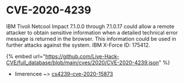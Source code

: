 # CVE-2020-4239

IBM Tivoli Netcool Impact 7.1.0.0 through 7.1.0.17 could allow a remote attacker to obtain sensitive information when a detailed technical error message is returned in the browser. This information could be used in further attacks against the system. IBM X-Force ID: 175412.

{% embed url="https://github.com/Live-Hack-CVE/full_database/blob/main/cves/2020/CVE-2020-4239.json" %}


* limerencee ~> [cs4239-cve-2020-15873](https://www.alice-snow.ru/2020/database/cve-2020-4239/cs4239-cve-2020-15873-limerencee)